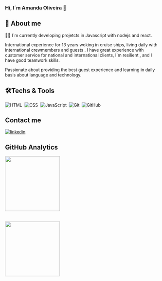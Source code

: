 ### Hi, I´m Amanda Oliveira 👋

## 🚀 About me


👩‍💻 I´m currently developing projetcts in Javascript with nodejs and react.


International experience for 13 years woking in cruise ships, living daily with international crewmembers and guests . I have great experience with customer service for national and international clients, I´m resilient , and I have good teamwork skills.

Passionate about providing the best guest experience  and learning in daily basis about language and technology.

## 🛠Techs & Tools
![HTML](https://img.shields.io/badge/-HTML-05122A?style=flat&logo=HTML5)&nbsp;
![CSS](https://img.shields.io/badge/-CSS-05122A?style=flat&logo=CSS3&logoColor=1572B6)&nbsp;
![JavaScript](https://img.shields.io/badge/-JavaScript-05122A?style=flat&logo=javascript)&nbsp;
![Git](https://img.shields.io/badge/-Git-05122A?style=flat&logo=git)&nbsp;
![GitHub](https://img.shields.io/badge/-GitHub-05122A?style=flat&logo=github)&nbsp;



## Contact me
[![linkedin](https://img.shields.io/badge/linkedin-0A66C2?style=for-the-badge&logo=linkedin&logoColor=white)](https://www.linkedin.com/)

## GitHub Analytics
<picture>
    <source media="(prefers-color-scheme: monokai)" srcset="https://streak-stats.demolab.com?amandatec&theme=dark" />
    <img  height="180em" src="https://streak-stats.demolab.com?user=amandatec&theme=monokai" />
</picture>
<br>
<br>
<br>
<img height="180em" src="https://github-readme-stats.vercel.app/api/top-langs/?username=amandatec&layout=compact&langs_count=7&theme=monokai"/>

